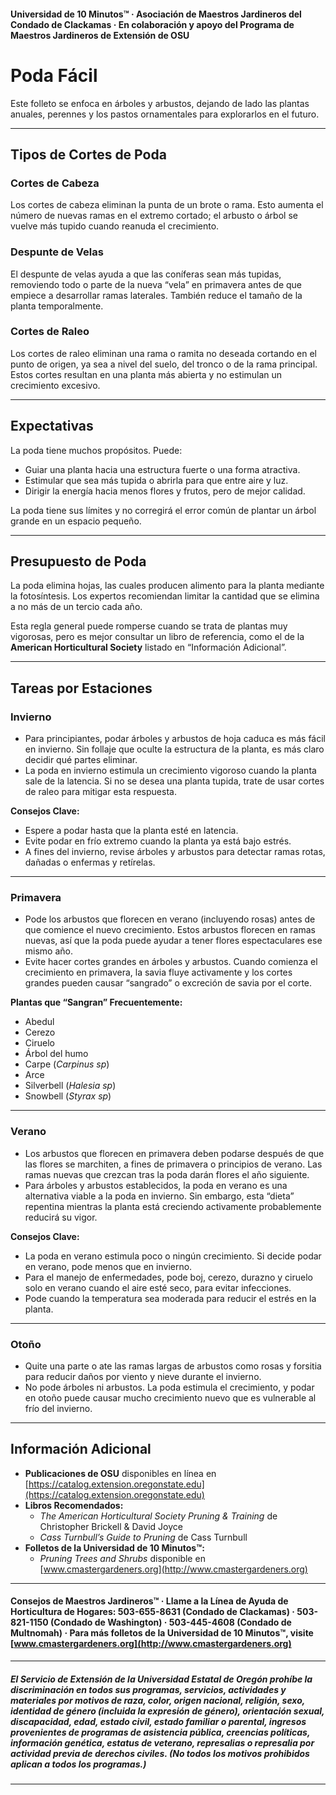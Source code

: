 #### Universidad de 10 Minutos™ · Asociación de Maestros Jardineros del Condado de Clackamas · En colaboración y apoyo del Programa de Maestros Jardineros de Extensión de OSU

# Poda Fácil

Este folleto se enfoca en árboles y arbustos, dejando de lado las plantas anuales, perennes y los pastos ornamentales para explorarlos en el futuro.

---

## Tipos de Cortes de Poda

### Cortes de Cabeza

Los cortes de cabeza eliminan la punta de un brote o rama. Esto aumenta el número de nuevas ramas en el extremo cortado; el arbusto o árbol se vuelve más tupido cuando reanuda el crecimiento.

### Despunte de Velas

El despunte de velas ayuda a que las coníferas sean más tupidas, removiendo todo o parte de la nueva “vela” en primavera antes de que empiece a desarrollar ramas laterales. También reduce el tamaño de la planta temporalmente.

### Cortes de Raleo

Los cortes de raleo eliminan una rama o ramita no deseada cortando en el punto de origen, ya sea a nivel del suelo, del tronco o de la rama principal. Estos cortes resultan en una planta más abierta y no estimulan un crecimiento excesivo.

---

## Expectativas

La poda tiene muchos propósitos. Puede:

- Guiar una planta hacia una estructura fuerte o una forma atractiva.
- Estimular que sea más tupida o abrirla para que entre aire y luz.
- Dirigir la energía hacia menos flores y frutos, pero de mejor calidad.

La poda tiene sus límites y no corregirá el error común de plantar un árbol grande en un espacio pequeño.

---

## Presupuesto de Poda

La poda elimina hojas, las cuales producen alimento para la planta mediante la fotosíntesis. Los expertos recomiendan limitar la cantidad que se elimina a no más de un tercio cada año.

Esta regla general puede romperse cuando se trata de plantas muy vigorosas, pero es mejor consultar un libro de referencia, como el de la **American Horticultural Society** listado en “Información Adicional”.

---

## Tareas por Estaciones

### Invierno

- Para principiantes, podar árboles y arbustos de hoja caduca es más fácil en invierno. Sin follaje que oculte la estructura de la planta, es más claro decidir qué partes eliminar.
- La poda en invierno estimula un crecimiento vigoroso cuando la planta sale de la latencia. Si no se desea una planta tupida, trate de usar cortes de raleo para mitigar esta respuesta.

**Consejos Clave:**

- Espere a podar hasta que la planta esté en latencia.
- Evite podar en frío extremo cuando la planta ya está bajo estrés.
- A fines del invierno, revise árboles y arbustos para detectar ramas rotas, dañadas o enfermas y retírelas.

---

### Primavera

- Pode los arbustos que florecen en verano (incluyendo rosas) antes de que comience el nuevo crecimiento. Estos arbustos florecen en ramas nuevas, así que la poda puede ayudar a tener flores espectaculares ese mismo año.
- Evite hacer cortes grandes en árboles y arbustos. Cuando comienza el crecimiento en primavera, la savia fluye activamente y los cortes grandes pueden causar “sangrado” o excreción de savia por el corte.

**Plantas que “Sangran” Frecuentemente:**

- Abedul
- Cerezo
- Ciruelo
- Árbol del humo
- Carpe (*Carpinus sp*)
- Arce
- Silverbell (*Halesia sp*)
- Snowbell (*Styrax sp*)

---

### Verano

- Los arbustos que florecen en primavera deben podarse después de que las flores se marchiten, a fines de primavera o principios de verano. Las ramas nuevas que crezcan tras la poda darán flores el año siguiente.
- Para árboles y arbustos establecidos, la poda en verano es una alternativa viable a la poda en invierno. Sin embargo, esta “dieta” repentina mientras la planta está creciendo activamente probablemente reducirá su vigor.

**Consejos Clave:**

- La poda en verano estimula poco o ningún crecimiento. Si decide podar en verano, pode menos que en invierno.
- Para el manejo de enfermedades, pode boj, cerezo, durazno y ciruelo solo en verano cuando el aire esté seco, para evitar infecciones.
- Pode cuando la temperatura sea moderada para reducir el estrés en la planta.

---

### Otoño

- Quite una parte o ate las ramas largas de arbustos como rosas y forsitia para reducir daños por viento y nieve durante el invierno.
- No pode árboles ni arbustos. La poda estimula el crecimiento, y podar en otoño puede causar mucho crecimiento nuevo que es vulnerable al frío del invierno.

---

## Información Adicional

- **Publicaciones de OSU** disponibles en línea en [https://catalog.extension.oregonstate.edu](https://catalog.extension.oregonstate.edu)
- **Libros Recomendados:**
  - *The American Horticultural Society Pruning & Training* de Christopher Brickell & David Joyce
  - *Cass Turnbull’s Guide to Pruning* de Cass Turnbull
- **Folletos de la Universidad de 10 Minutos™:**
  - *Pruning Trees and Shrubs* disponible en [www.cmastergardeners.org](http://www.cmastergardeners.org)

---

#### Consejos de Maestros Jardineros™ · Llame a la Línea de Ayuda de Horticultura de Hogares: 503-655-8631 (Condado de Clackamas) · 503-821-1150 (Condado de Washington) · 503-445-4608 (Condado de Multnomah) · Para más folletos de la Universidad de 10 Minutos™, visite [www.cmastergardeners.org](http://www.cmastergardeners.org)

---

##### El Servicio de Extensión de la Universidad Estatal de Oregón prohíbe la discriminación en todos sus programas, servicios, actividades y materiales por motivos de raza, color, origen nacional, religión, sexo, identidad de género (incluida la expresión de género), orientación sexual, discapacidad, edad, estado civil, estado familiar o parental, ingresos provenientes de programas de asistencia pública, creencias políticas, información genética, estatus de veterano, represalias o represalia por actividad previa de derechos civiles. (No todos los motivos prohibidos aplican a todos los programas.)
---